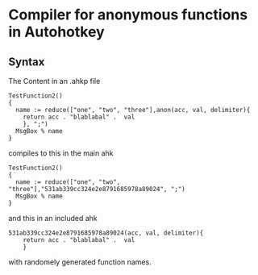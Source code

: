 # Compiler for anonymous functions in Autohotkey

## Syntax

The Content in an .ahkp file
```
TestFunction2()
{
  name := reduce(["one", "two", "three"],anon(acc, val, delimiter){
    return acc . "blablabal" .  val
    }, ";")
  MsgBox % name
}
```

compiles to this in the main ahk
```
TestFunction2()
{
  name := reduce(["one", "two", "three"],"531ab339cc324e2e8791685978a89024", ";")
  MsgBox % name
}

```
and this in an included ahk
```
531ab339cc324e2e8791685978a89024(acc, val, delimiter){
    return acc . "blablabal" .  val
    }

```
with randomely generated function names.
